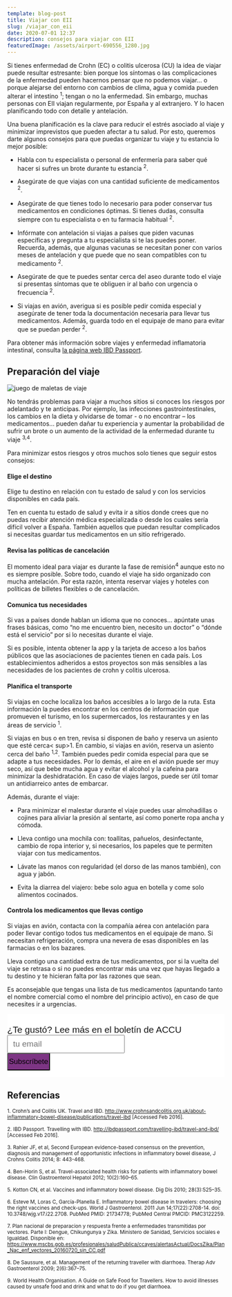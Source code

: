 ```yaml
---
template: blog-post
title: Viajar con EII
slug: /viajar_con_eii
date: 2020-07-01 12:37
description: consejos para viajar con EII
featuredImage: /assets/airport-690556_1280.jpg
---
```


Si tienes enfermedad de Crohn (EC) o colitis ulcerosa (CU) la idea de viajar puede resultar estresante: bien porque los síntomas o las complicaciones de la enfermedad pueden hacernos pensar que no podemos viajar... o porque alejarse del entorno con cambios de clima, agua y comida pueden alterar el intestino <sup>1</sup>; tengan o no la enfermedad. Sin embargo, muchas personas con EII viajan regularmente, por España y al extranjero. Y lo hacen planificando todo con detalle y antelación.

Una buena planificación es la clave para reducir el estrés asociado al viaje y minimizar imprevistos que pueden afectar a tu salud. Por esto, queremos darte algunos consejos para que puedas organizar tu viaje y tu estancia lo mejor posible:

- Habla con tu especialista o personal de enfermería para saber qué hacer si sufres un brote durante tu estancia <sup>2</sup>.

- Asegúrate de que viajas con una cantidad suficiente de medicamentos <sup>2</sup>. 

- Asegúrate de que tienes todo lo necesario para poder conservar tus medicamentos en condiciones óptimas. Si tienes dudas, consulta siempre con tu especialista o en tu farmacia habitual <sup>2</sup>.  

- Infórmate con antelación si viajas a países que piden vacunas específicas y pregunta a tu especialista si te las puedes poner. Recuerda, además, que algunas vacunas se necesitan poner con varios meses de antelación y que puede que no sean compatibles con tu medicamento <sup>2</sup>.  

- Asegúrate de que te puedes sentar cerca del aseo durante todo el viaje si presentas síntomas que te obliguen ir al baño con urgencia o frecuencia <sup>2</sup>.

- Si viajas en avión, averigua si es posible pedir comida especial y asegúrate de tener toda la documentación necesaria para llevar tus medicamentos. Además, guarda todo en el equipaje de mano para evitar que se puedan perder <sup>2</sup>.

Para obtener más información sobre viajes y enfermedad inflamatoria intestinal, consulta [la página web IBD Passport](https://www.ibdpassport.com/).

## Preparación del viaje

 ![](https://cdn.pixabay.com/photo/2015/03/13/09/22/travel-671425_1280.jpg "juego de maletas de viaje")
 
 No tendrás problemas para viajar a muchos sitios si conoces los riesgos por adelantado y te anticipas. Por ejemplo, las infecciones gastrointestinales, los cambios en la dieta y olvidarse de tomar - o no encontrar – los medicamentos... pueden dañar tu experiencia y aumentar la probabilidad de sufrir un brote o un aumento de la actividad de la enfermedad durante tu viaje <sup>3,4</sup>. 

Para minimizar estos riesgos y otros muchos solo tienes que seguir estos consejos:

#### Elige el destino

Elige tu destino en relación con tu estado de salud y con los servicios disponibles en cada país. 

Ten en cuenta tu estado de salud y evita ir a sitios donde crees que no puedas recibir atención médica especializada o desde los cuales sería difícil volver a España. También aquellos que puedan resultar complicados si necesitas guardar tus medicamentos en un sitio refrigerado.

#### Revisa las políticas de cancelación

El momento ideal para viajar es durante la fase de remisión<sup>4</sup> aunque esto no es siempre posible. Sobre todo, cuando el viaje ha sido organizado con mucha antelación. Por esta razón, intenta reservar viajes y hoteles con políticas de billetes flexibles o de cancelación.

#### Comunica tus necesidades

Si vas a países donde hablan un idioma que no conoces... apúntate unas frases básicas, como “no me encuentro bien, necesito un doctor” o “dónde está el servicio” por si lo necesitas durante el viaje.

Si es posible, intenta obtener la app y la tarjeta de acceso a los baños públicos que las asociaciones de pacientes tienen en cada país. Los establecimientos adheridos a estos proyectos son más sensibles a las necesidades de los pacientes de crohn y colitis ulcerosa.

#### Planifica el transporte

Si viajas en coche localiza los baños accesibles a lo largo de la ruta. Esta información la puedes encontrar en los centros de información que promueven el turismo, en los supermercados, los restaurantes y en las áreas de servicio <sup>1</sup>.

Si viajas en bus o en tren, revisa si disponen de baño y reserva un asiento que esté cerca< sup>1</sup>. En cambio, si viajas en avión, reserva un asiento cerca del baño <sup>1,2</sup>. También puedes pedir comida especial para que se adapte a tus necesidades. Por lo demás, el aire en el avión puede ser muy seco, así que bebe mucha agua y evitar el alcohol y la cafeína para minimizar la deshidratación. En caso de viajes largos, puede ser útil tomar un antidiarreico antes de embarcar. 

Además, durante el viaje:

- Para minimizar el malestar durante el viaje puedes usar almohadillas o cojines para aliviar la presión al sentarte, así como ponerte ropa ancha y cómoda.

- Lleva contigo una mochila con: toallitas, pañuelos, desinfectante, cambio de ropa interior y, si necesarios, los papeles que te permiten viajar con tus medicamentos.

- Lávate las manos con regularidad (el dorso de las manos también), con agua y jabón. 

- Evita la diarrea del viajero: bebe solo agua en botella y come solo alimentos cocinados.


#### Controla los medicamentos que llevas contigo

Si viajas en avión, contacta con la compañía aérea con antelación para poder llevar contigo todos tus medicamentos en el equipaje de mano. Si necesitan refrigeración, compra una nevera de esas disponibles en las farmacias o en los bazares.

Lleva contigo una cantidad extra de tus medicamentos, por si la vuelta del viaje se retrasa o si no puedes encontrar más una vez que hayas llegado a tu destino y te hicieran falta por las razones que sean.

Es aconsejable que tengas una lista de tus medicamentos (apuntando tanto el nombre comercial como el nombre del principio activo), en caso de que necesites ir a urgencias.


  <!-- Begin Mailchimp Signup Form -->

<link href="//cdn-images.mailchimp.com/embedcode/slim-10_7.css" rel="stylesheet" type="text/css">
<style type="text/css">
#mc_embed_signup{background:#fff; clear:left; font:14px Helvetica,Arial,sans-serif; }
/* Add your own Mailchimp form style overrides in your site stylesheet or in this style block.
  We recommend moving this block and the preceding CSS link to the HEAD of your HTML file. */
</style>
<div id="mc_embed_signup">
<form action="https://accuesp.us12.list-manage.com/subscribe/post?u=924f0f9e69877235b6063654f&amp;id=b07eee52b9" method="post" id="mc-embedded-subscribe-form" style="padding: 5% 0px 3%;" name="mc-embedded-subscribe-form" class="validate" target="_blank" novalidate>
    <div id="mc_embed_signup_scroll">
<label for="mce-EMAIL" style="font-size: 21px;">¿Te gustó? Lee más en el boletín de ACCU </label>
<input type="email" style="font-size: 19px; padding: 0 0.6em; min-height: 42px;" value="" name="EMAIL" class="email" id="mce-EMAIL" placeholder="tu email" required>
    <!-- real people should not fill this in and expect good things - do not remove this or risk form bot signups-->
    <div style="position: absolute; left: -5000px;" aria-hidden="true"><input type="text" name="b_924f0f9e69877235b6063654f_b07eee52b9" tabindex="-1" value=""></div>
    <div class="clear"><input type="submit" style="background-color: #7d3584 !important; font-size: 17px; min-height: 40px !important;padding: 2px;marging-top: 1%;"value="Subscríbete" name="subscribe" id="mc-embedded-subscribe" class="button"></div>
    </div>
</form>
</div>

## Referencias

<sub> 1. Crohn’s and Colitis UK. Travel and IBD. http://www.crohnsandcolitis.org.uk/about-inflammatory-bowel-disease/publications/travel-ibd [Accessed Feb 2016]. </sub>


<sub> 2. IBD Passport. Travelling with IBD. http://ibdpassport.com/travelling-ibd/travel-and-ibd/ [Accessed Feb 2016].</sub>

<sub> 3. Rahier JF, et al, Second European evidence-based consensus on the prevention, diagnosis and management of opportunistic infections in inflammatory bowel disease, J Crohns Colitis 2014; 8: 443-468. </sub>

<sub> 4. Ben-Horin S, et al. Travel-associated health risks for patients with inflammatory bowel disease. Clin Gastroenterol Hepatol 2012; 10(2):160–65.</sub>

<sub> 5. Kotton CN, et al. Vaccines and inflammatory bowel disease. Dig Dis 2010; 28(3):525–35.</sub>

<sub> 6. Esteve M, Loras C, García-Planella E. Inflammatory bowel disease in travelers: choosing the right vaccines and check-ups. World J Gastroenterol. 2011 Jun 14;17(22):2708-14. doi: 10.3748/wjg.v17.i22.2708. PubMed PMID: 21734778; PubMed Central PMCID: PMC3122259.</sub>

<sub> 7. Plan nacional de preparacion y respuesta frente a enfermedades transmitidas por vectores. Parte I: Dengue, Chikungunya y Zika. Ministero de Sanidad, Servicios sociales e Igualdad. Disponible en: https://www.mscbs.gob.es/profesionales/saludPublica/ccayes/alertasActual/DocsZika/Plan_Nac_enf_vectores_20160720_sin_CC.pdf </sub>

<sub> 8. De Saussure, et al. Management of the returning traveller with diarrhoea. Therap Adv Gastroenterol 2009; 2(6):367–75.</sub>

<sub> 9. World Health Organisation. A Guide on Safe Food for Travellers. How to avoid illnesses caused by unsafe food and drink and what to do if you get diarrhoea. </sub>
